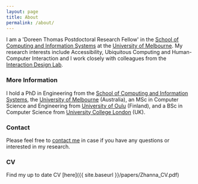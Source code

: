```yaml
---
layout: page
title: About
permalink: /about/
---
```


I am a 'Doreen Thomas Postdoctoral Research Fellow' in the [School of Computing and Information Systems](https://cis.unimelb.edu.au/) at the [University of Melbourne](http://www.unimelb.edu.au/). My research interests include Accessibility, Ubiquitous Computing and Human-Computer Interaction and I work closely with colleagues from the [Interaction Design Lab](http://www.cis.unimelb.edu.au/research/groups/interaction-design/).

### More Information
I hold a PhD in Engineering from the [School of Computing and Information Systems](https://cis.unimelb.edu.au/), the [University of Melbourne](http://www.unimelb.edu.au/) (Australia), an MSc in Computer Science and Engineering from [University of Oulu](http://www.oulu.fi/university/) (Finland), and a BSc in Computer Science from [University College London](https://www.ucl.ac.uk/) (UK).

### Contact
Please feel free to [contact me](mailto:zhanna.sarsenbayeva@.unimelb.edu.au) in case if you have any questions or interested in my research.

### CV
Find my up to date CV [here]({{ site.baseurl }}/papers/Zhanna_CV.pdf)